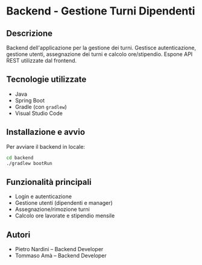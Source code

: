 # Backend - Gestione Turni Dipendenti

## Descrizione
Backend dell'applicazione per la gestione dei turni. Gestisce autenticazione, gestione utenti, assegnazione dei turni e calcolo ore/stipendio. Espone API REST utilizzate dal frontend.

## Tecnologie utilizzate
- Java
- Spring Boot
- Gradle (con `gradlew`)
- Visual Studio Code

## Installazione e avvio
Per avviare il backend in locale:

```bash
cd backend
./gradlew bootRun
```

## Funzionalità principali
- Login e autenticazione
- Gestione utenti (dipendenti e manager)
- Assegnazione/rimozione turni
- Calcolo ore lavorate e stipendio mensile

## Autori
- Pietro Nardini – Backend Developer
- Tommaso Amà – Backend Developer
